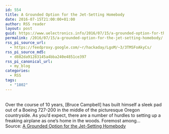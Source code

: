 ```yaml
---
id: 554
title: A Grounded Option for the Jet-Setting Homebody
date: 2016-07-15T21:00:00+01:00
author: RSS reader
layout: post
guid: https://www.uelectronics.info/2016/07/15/a-grounded-option-for-the-jet-setting-homebody/
permalink: /2016/07/15/a-grounded-option-for-the-jet-setting-homebody/
rss_pi_source_url:
  - https://feedproxy.google.com/~r/hackaday/LgoM/~3/3TMSFoAkyCs/
rss_pi_source_md5:
  - d882da91283145a4bba240e4851ce397
rss_pi_canonical_url:
  - my_blog
categories:
  - RSS
tags:
  - "1802"
---
```

&#013;  
Over the course of 10 years, [Bruce Campbell] has built himself a sleek pad out of a Boeing 727-200 in the middle of the picturesque Oregon countryside. As you’d expect, there are a number of hurdles to setting up a freaking airplane as one’s home in the woods. Foremost among…&#013;  
Source: <a href="https://feedproxy.google.com/~r/hackaday/LgoM/~3/3TMSFoAkyCs/" target="_blank">A Grounded Option for the Jet-Setting Homebody</a>